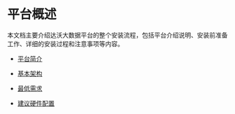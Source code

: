 # 平台概述
本文档主要介绍达沃大数据平台的整个安装流程，包括平台介绍说明、安装前准备工作、详细的安装过程和注意事项等内容。

* [平台简介](chapter1-1.md)

* [基本架构](chapter1-2.md)

* [最低需求](chapter1-3.md)

* [建议硬件配置](chapter1-4.md)

































































